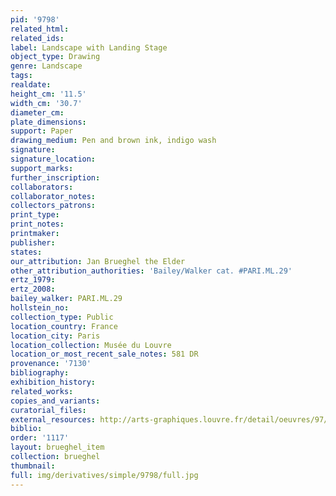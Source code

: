 ```yaml
---
pid: '9798'
related_html: 
related_ids: 
label: Landscape with Landing Stage
object_type: Drawing
genre: Landscape
tags: 
realdate: 
height_cm: '11.5'
width_cm: '30.7'
diameter_cm: 
plate_dimensions: 
support: Paper
drawing_medium: Pen and brown ink, indigo wash
signature: 
signature_location: 
support_marks: 
further_inscription: 
collaborators: 
collaborator_notes: 
collectors_patrons: 
print_type: 
print_notes: 
printmaker: 
publisher: 
states: 
our_attribution: Jan Brueghel the Elder
other_attribution_authorities: 'Bailey/Walker cat. #PARI.ML.29'
ertz_1979: 
ertz_2008: 
bailey_walker: PARI.ML.29
hollstein_no: 
collection_type: Public
location_country: France
location_city: Paris
location_collection: Musée du Louvre
location_or_most_recent_sale_notes: 581 DR
provenance: '7130'
bibliography: 
exhibition_history: 
related_works: 
copies_and_variants: 
curatorial_files: 
external_resources: http://arts-graphiques.louvre.fr/detail/oeuvres/97/537433-Paysage-et-marine
biblio: 
order: '1117'
layout: brueghel_item
collection: brueghel
thumbnail: 
full: img/derivatives/simple/9798/full.jpg
---
```


